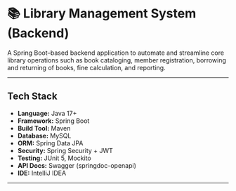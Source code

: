 # 📚 Library Management System (Backend)

A Spring Boot–based backend application to automate and streamline core library operations such as book cataloging, member registration, borrowing and returning of books, fine calculation, and reporting.

---

## Tech Stack

- **Language:** Java 17+
- **Framework:** Spring Boot
- **Build Tool:** Maven
- **Database:** MySQL
- **ORM:** Spring Data JPA
- **Security:** Spring Security + JWT
- **Testing:** JUnit 5, Mockito
- **API Docs:** Swagger (springdoc-openapi)
- **IDE:** IntelliJ IDEA

---
